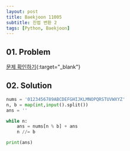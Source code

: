 ```yaml
---
layout: post
title: Baekjoon 11005
subtitle: 진법 변환 2
tags: [Python, Baekjoon]
---
```


## 01. Problem

[문제 확인하기](https://www.acmicpc.net/problem/11005){:target="_blank"}

## 02. Solution

```Python
nums = '0123456789ABCDEFGHIJKLMNOPQRSTUVWXYZ'
n, b = map(int,input().split())
ans = ''

while n:
    ans = nums[n % b] + ans
    n //= b

print(ans)
```
